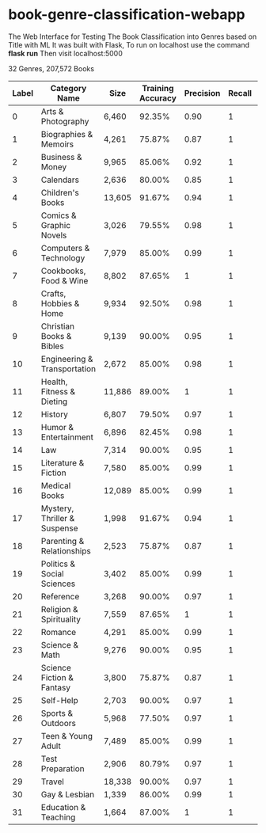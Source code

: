 # book-genre-classification-webapp
The Web Interface for Testing The Book Classification into Genres based on Title with ML 
It was built with Flask,
To run on localhost use the command<br>
<strong>flask run</strong>
Then visit localhost:5000


32 Genres, 207,572 Books

|Label|Category Name|Size|Training Accuracy|Precision|Recall|F1-Score
|---|---|---|---|---|---|---
|0|Arts & Photography|6,460|92.35%|0.90|1|0.99
|1|Biographies & Memoirs|4,261|75.87%|0.87|1|0.87
|2|Business & Money|9,965|85.06%|0.92|1|0.92
|3|Calendars|2,636|80.00%|0.85|1|0.97
|4|Children's Books|13,605|91.67%|0.94|1|0.98
|5|Comics & Graphic Novels|3,026|79.55%|0.98|1|0.99
|6|Computers & Technology|7,979|85.00%|0.99|1|1
|7|Cookbooks, Food & Wine|8,802|87.65%|1|1|1
|8|Crafts, Hobbies & Home|9,934|92.50%|0.98|1|0.98
|9|Christian Books & Bibles|9,139|90.00%|0.95|1|0.95
|10|Engineering & Transportation|2,672|85.00%|0.98|1|0.99
|11|Health, Fitness & Dieting|11,886|89.00%|1|1|1
|12|History|6,807|79.50%|0.97|1|0.98
|13|Humor & Entertainment|6,896|82.45%|0.98|1|1
|14|Law|7,314|90.00%|0.95|1|0.95
|15|Literature & Fiction|7,580|85.00%|0.99|1|1
|16|Medical Books|12,089|85.00%|0.99|1|1
|17|Mystery, Thriller & Suspense|1,998|91.67%|0.94|1|0.98
|18|Parenting & Relationships|2,523|75.87%|0.87|1|0.87
|19|Politics & Social Sciences|3,402|85.00%|0.99|1|1
|20|Reference|3,268|90.00%|0.97|1|0.95
|21|Religion & Spirituality|7,559|87.65%|1|1|1
|22|Romance|4,291|85.00%|0.99|1|1
|23|Science & Math|9,276|90.00%|0.95|1|0.95
|24|Science Fiction & Fantasy|3,800|75.87%|0.87|1|0.87
|25|Self-Help|2,703|90.00%|0.97|1|0.95
|26|Sports & Outdoors|5,968|77.50%|0.97|1|0.95
|27|Teen & Young Adult|7,489|85.00%|0.99|1|1
|28|Test Preparation|2,906|80.79%|0.97|1|0.99
|29|Travel|18,338|90.00%|0.97|1|0.98
|30|Gay & Lesbian|1,339|86.00%|0.99|1|1
|31|Education & Teaching|1,664|87.00%|1|1|1